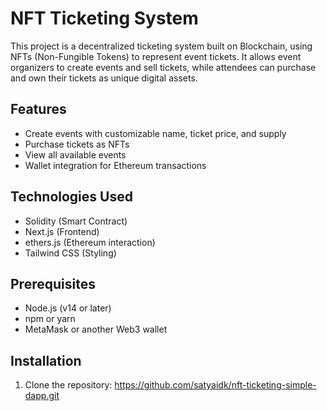 # NFT Ticketing System

This project is a decentralized ticketing system built on Blockchain, using NFTs (Non-Fungible Tokens) to represent event tickets. It allows event organizers to create events and sell tickets, while attendees can purchase and own their tickets as unique digital assets.

## Features

- Create events with customizable name, ticket price, and supply
- Purchase tickets as NFTs
- View all available events
- Wallet integration for Ethereum transactions

## Technologies Used

- Solidity (Smart Contract)
- Next.js (Frontend)
- ethers.js (Ethereum interaction)
- Tailwind CSS (Styling)

## Prerequisites

- Node.js (v14 or later)
- npm or yarn
- MetaMask or another Web3 wallet

## Installation

1. Clone the repository: https://github.com/satyaidk/nft-ticketing-simple-dapp.git
